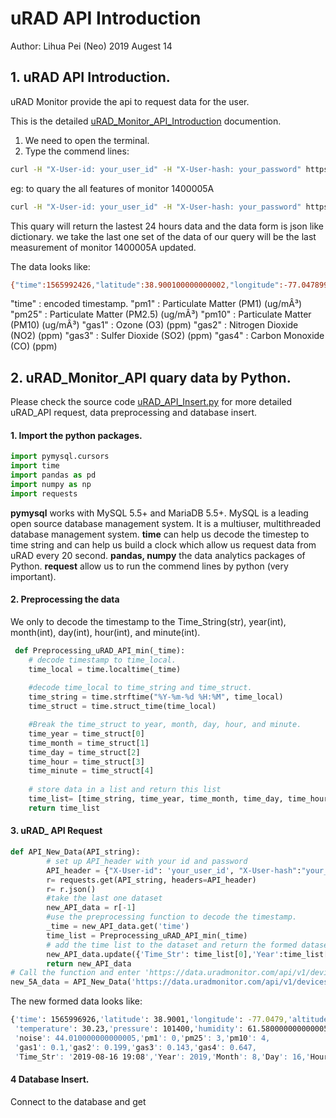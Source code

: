 # uRAD API Introduction
Author: Lihua Pei (Neo)
2019 Augest 14


## 1. uRAD API Introduction.

uRAD Monitor provide the api to request data for the user. 

This is the  detailed  [uRAD_Monitor_API_Introduction](uradmonitor_API.pdf) documention.

1. We need to open the terminal.
2. Type the commend lines: 

```bash
curl -H "X-User-id: your_user_id" -H "X-User-hash: your_password" https://data.uradmonitor.com/api/v1/devices/[monitor_id]/[features]/[start_time]/[end_time]
```

eg: to quary the all features of monitor 1400005A

```bash
curl -H "X-User-id: your_user_id" -H "X-User-hash: your_password" https://data.uradmonitor.com/api/v1/devices/1400005A/all
```

This quary will return the lastest 24 hours data and the data form is json like dictionary. we take the last one set of the data of our query will be the last measurement of monitor 1400005A updated. 

The data looks like:

```bash
{"time":1565992426,"latitude":38.900100000000002,"longitude":-77.047899999999998,"altitude":-3.5,"timelocal":2527680,"temperature":32.5,"pressure":101422,"humidity":55.190000000000005,"voc":327419.35999999999,"vocaqi":0,"noise":41.319999999999993,"pm1":0,"pm25":3,"pm10":4,"gas1":0.10000000000000001,"gas2":0.062,"gas3":0.14499999999999999,"gas4":1.1140000000000001}
```

"time" : encoded timestamp.
"pm1" : Particulate Matter (PM1) (ug/mÂ³)
"pm25" : Particulate Matter (PM2.5) (ug/mÂ³)
"pm10" : Particulate Matter (PM10) (ug/mÂ³)
"gas1" : Ozone (O3) (ppm)
"gas2" : Nitrogen Dioxide (NO2) (ppm)
"gas3" : Sulfer Dioxide (SO2) (ppm)
"gas4" : Carbon Monoxide (CO) (ppm)




## 2. uRAD_Monitor_API quary data by Python.

Please check the source code [uRAD_API_Insert.py](uRAD_API_Insert.py) for more detailed uRAD_API request, data preprocessing and database insert. 

#### 1. Import the python packages.

```python
import pymysql.cursors
import time
import pandas as pd
import numpy as np
import requests
```
<strong>pymysql</strong> works with MySQL 5.5+ and MariaDB 5.5+. MySQL is a leading open source database management system. It is a multiuser, multithreaded database management system.
<strong>time</strong> can help us decode the timestep to time string and can help us build a clock which allow us request data from uRAD every 20 second.
<strong>pandas, numpy</strong> the data analytics packages of Python.
<strong>request</strong> allow us to run the commend lines by python (very important).


#### 2. Preprocessing the data
We only to decode the timestamp to the Time_String(str), year(int), month(int), day(int), hour(int), and minute(int).

```python
 def Preprocessing_uRAD_API_min(_time):
    # decode timestamp to time_local.
    time_local = time.localtime(_time)
    
    #decode time_local to time_string and time_struct.
    time_string = time.strftime("%Y-%m-%d %H:%M", time_local) 
    time_struct = time.struct_time(time_local)

    #Break the time_struct to year, month, day, hour, and minute.
    time_year = time_struct[0]
    time_month = time_struct[1]
    time_day = time_struct[2]
    time_hour = time_struct[3]
    time_minute = time_struct[4]
    
    # store data in a list and return this list
    time_list= [time_string, time_year, time_month, time_day, time_hour, time_minute]
    return time_list
```

#### 3. uRAD_ API Request
```python
def API_New_Data(API_string):
        # set up API_header with your id and password
        API_header = {"X-User-id": 'your_user_id', "X-User-hash":"your_password"}
        r= requests.get(API_string, headers=API_header)
        r= r.json()
        #take the last one dataset
        new_API_data = r[-1]
        #use the preprocessing function to decode the timestamp.
        _time = new_API_data.get('time')
        time_list = Preprocessing_uRAD_API_min(_time)
        # add the time list to the dataset and return the formed dataset.
        new_API_data.update({'Time_Str': time_list[0],'Year':time_list[1],'Month':time_list[2],'Day':time_list[3],'Hour':time_list[4],'minute':time_list[5]})
        return new_API_data
# Call the function and enter 'https://data.uradmonitor.com/api/v1/devices/[moniotr_id]/[features]/' to quary the data.
new_5A_data = API_New_Data('https://data.uradmonitor.com/api/v1/devices/1400005A/all/')
```
The new formed data looks like:

```bash
{'time': 1565996926,'latitude': 38.9001,'longitude': -77.0479,'altitude': -1.67,'timelocal': 2532180,
 'temperature': 30.23,'pressure': 101400,'humidity': 61.580000000000005,voc': 327419.36,'vocaqi': 0,
 'noise': 44.010000000000005,'pm1': 0,'pm25': 3,'pm10': 4,
 'gas1': 0.1,'gas2': 0.199,'gas3': 0.143,'gas4': 0.647,
 'Time_Str': '2019-08-16 19:08','Year': 2019,'Month': 8,'Day': 16,'Hour': 19,'minute': 8}
```

#### 4 Database Insert.

Connect to the database and get 
